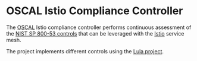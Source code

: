 # OSCAL Istio Compliance Controller

The [OSCAL](https://pages.nist.gov/OSCAL/) Istio compliance controller performs continuous assessment of
the [NIST SP 800-53 controls](https://nvlpubs.nist.gov/nistpubs/SpecialPublications/NIST.SP.800-53r5.pdf) that
can be leveraged with the [Istio](https://istio.io/) service mesh.

The project implements different controls using the [Lula project](https://docs.lula.dev/oscal/).
